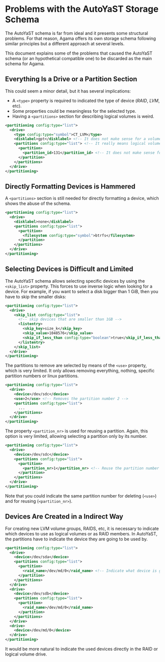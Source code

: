 # Problems with the AutoYaST Storage Schema

The AutoYaST schema is far from ideal and it presents some structural problems. For that reason,
Agama offers its own storage schema following similar principles but a different approach at several
levels.

This document explains some of the problems that caused the AutoYaST schema (or an hypothetical
compatible one) to be discarded as the main schema for Agama.

## Everything Is a Drive or a Partition Section

This could seem a minor detail, but it has several implications:

* A `<type>` property is required to indicated the type of device (*RAID*, *LVM*, etc).
* Some properties could be meaningless for the selected type.
* Having a `<partitions>` section for describing logical volumes is weird.

~~~xml
<partitioning config:type="list">
  <drive>
    <type config:type="symbol">CT_LVM</type>
    <disklabel>gpt</disklabel> <!-- It does not make sense for a volume group -->
    <partitions config:type="list"> <!-- It really means logical volumes -->
      <partition>
        <partition_id>131</partition_id> <!-- It does not make sense for a logical volume -->
      </partition>
    </partitions>
  </drive>
</partitioning>
~~~

## Directly Formatting Devices is Hammered

A `<partitions>` section is still needed for directly formatting a device, which shows the abuse of
the schema.

~~~xml
<partitioning config:type="list">
  <drive>
    <disklabel>none</disklabel>
    <partitions config:type="list">
      <partition>
        <filesystem config:type="symbol">btrfs</filesystem>
      </partition>
    </partitions>
  </drive>
</partitioning>
~~~

## Selecting Devices is Difficult and Limited

The AutoYaST schema allows selecting specific devices by using the `<skip_list>` property. This
forces to use inverse logic when looking for a device. For example, if you want to select a disk
bigger than 1 GiB, then you have to skip the smaller disks:

~~~xml
<partitioning config:type="list">
  <drive>
    <skip_list config:type="list">
      <!-- skip devices that are smaller than 1GB -->
      <listentry>
        <skip_key>size_k</skip_key>
        <skip_value>1048576</skip_value>
        <skip_if_less_than config:type="boolean">true</skip_if_less_than>
      </listentry>
    </skip_list>
  </drive>
</partitioning>
~~~

The partitions to remove are selected by means of the `<use>` property, which is very limited. It
only allows removing everything, nothing, specific partition numbers or linux partitions.

~~~xml
<partitioning config:type="list">
  <drive>
    <device>/dev/sdc</device>
    <use>2</use> <!-- Removes the partition number 2 -->
    <partitions config:type="list">
      ...
    </partitions>
  </drive>
</partitioning>
~~~

The property `<partition_nr>` is used for reusing a partition. Again, this option is very limited,
allowing selecting a partition only by its number.

~~~xml
<partitioning config:type="list">
  <drive>
    <device>/dev/sdc</device>
    <partitions config:type="list">
      <partition>
        <partition_nr>1</partition_nr> <!-- Reuse the partition number 1 -->
      </partition>
    </partitions>
  </drive>
</partitioning>
~~~

Note that you could indicate the same partition number for deleting (`<use>`) and for reusing (`<partition_nr>`).

## Devices Are Created in a Indirect Way

For creating new LVM volume groups, RAIDS, etc, it is necessary to indicate which devices to use as
logical volumes or as RAID members. In AutoYaST, the partitions have to indicate the device they are
going to be used by.

~~~xml
<partitioning config:type="list">
  <drive>
    <device>/dev/sda</device>
    <partitions config:type="list">
      <partition>
        <raid_name>/dev/md/0</raid_name> <!-- Indicate what device is going to use it -->
      </partition>
    </partitions>
  </drive>
  <drive>
    <device>/dev/sdb</device>
    <partitions config:type="list">
      <partition>
        <raid_name>/dev/md/0</raid_name>
      </partition>
    </partitions>
  </drive>
  <drive>
    <device>/dev/md/0</device>
  </drive>
</partitioning>
~~~

It would be more natural to indicate the used devices directly in the RAID or logical volume drive.
